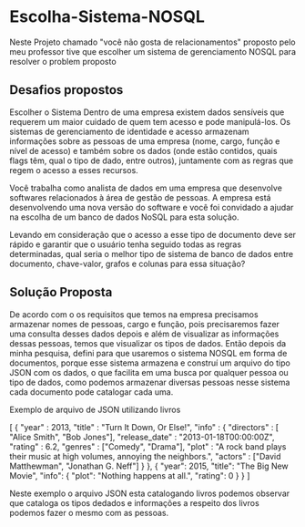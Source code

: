 # Escolha-Sistema-NOSQL
Neste Projeto chamado "você não gosta de relacionamentos" proposto pelo meu professor tive que escolher um sistema de gerenciamento NOSQL para resolver o problem proposto



## Desafios propostos

Escolher o Sistema
Dentro de uma empresa existem dados sensíveis que requerem um maior cuidado de quem tem acesso e pode manipulá-los. Os sistemas de gerenciamento de identidade e acesso armazenam informações sobre as pessoas de uma empresa (nome, cargo, função e nível de acesso) e também sobre os dados (onde estão contidos, quais flags têm, qual o tipo de dado, entre outros), juntamente com as regras que regem o acesso a esses recursos.



Você trabalha como analista de dados em uma empresa que desenvolve softwares relacionados à área de gestão de pessoas. A empresa está desenvolvendo uma nova versão do software e você foi convidado a ajudar na escolha de um banco de dados NoSQL para esta solução.



Levando em consideração que o acesso a esse tipo de documento ​​​​​​​deve ser rápido e garantir que o usuário tenha seguido todas as regras determinadas, qual seria o melhor tipo de sistema de banco de dados entre documento, chave-valor, grafos e colunas para essa situação?




## Solução Proposta

De acordo com o os requisitos que temos na empresa precisamos armazenar nomes de pessoas, cargo e função, pois precisaremos fazer uma consulta desses dados depois e além de visualizar as informações dessas pessoas, temos que visualizar os tipos de dados. Então depois da minha pesquisa, defini para que usaremos o sistema NOSQL em forma de documentos, porque esse sistema armazena e construí um arquivo do tipo JSON com os dados, o que facilita em uma busca por qualquer pessoa ou tipo de dados, como podemos armazenar diversas pessoas nesse sistema cada documento pode catalogar cada uma.

Exemplo de arquivo de JSON utilizando livros


[
    {
        "year" : 2013,
        "title" : "Turn It Down, Or Else!",
        "info" : {
            "directors" : [ "Alice Smith", "Bob Jones"],
            "release_date" : "2013-01-18T00:00:00Z",
            "rating" : 6.2,
            "genres" : ["Comedy", "Drama"],
            "plot" : "A rock band plays their music at high volumes, annoying the neighbors.",
            "actors" : ["David Matthewman", "Jonathan G. Neff"]
        }
    },
    {
        "year": 2015,
        "title": "The Big New Movie",
        "info": {
            "plot": "Nothing happens at all.",
            "rating": 0
        }
    }
]




Neste exemplo o arquivo JSON esta catalogando livros podemos observar que cataloga os tipos dedados e informações a respeito dos livros podemos fazer o mesmo com as pessoas.
